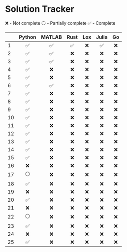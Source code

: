 <!-- {"python": [2, 2, 2, 2, 2, 2, 2, 2, 2, 2, 2, 2, 2, 2, 2, 0, 1, 2, 0, 2, 0, 1, 2, 0, 2], "matlab": [2, 2, 2, 0, 0, 2, 0, 0, 0, 0, 0, 0, 0, 0, 0, 0, 0, 0, 0, 0, 0, 0, 0, 0, 0], "rust": [2, 0, 0, 0, 0, 0, 0, 0, 0, 0, 0, 0, 0, 0, 0, 0, 0, 0, 0, 0, 0, 0, 0, 0, 0], "lox": [0, 0, 0, 0, 0, 0, 0, 0, 0, 0, 0, 0, 0, 0, 0, 0, 0, 0, 0, 0, 0, 0, 0, 0, 0], "julia": [2, 0, 0, 0, 0, 0, 0, 0, 0, 0, 0, 0, 0, 0, 0, 0, 0, 0, 0, 0, 0, 0, 0, 0, 0], "go": [0, 0, 0, 0, 0, 0, 0, 0, 0, 0, 0, 0, 0, 0, 0, 0, 0, 0, 0, 0, 0, 0, 0, 0, 0]} -->
# Solution Tracker
:x: - Not complete
:white_circle: - Partially complete
:white_check_mark: - Complete


|    |       Python       |       MATLAB       |        Rust        |        Lox         |       Julia        |         Go         |
|----|:------------------:|:------------------:|:------------------:|:------------------:|:------------------:|:------------------:|
| 1  | :white_check_mark: | :white_check_mark: | :white_check_mark: |        :x:         | :white_check_mark: |        :x:         |
| 2  | :white_check_mark: | :white_check_mark: |        :x:         |        :x:         |        :x:         |        :x:         |
| 3  | :white_check_mark: | :white_check_mark: |        :x:         |        :x:         |        :x:         |        :x:         |
| 4  | :white_check_mark: |        :x:         |        :x:         |        :x:         |        :x:         |        :x:         |
| 5  | :white_check_mark: |        :x:         |        :x:         |        :x:         |        :x:         |        :x:         |
| 6  | :white_check_mark: | :white_check_mark: |        :x:         |        :x:         |        :x:         |        :x:         |
| 7  | :white_check_mark: |        :x:         |        :x:         |        :x:         |        :x:         |        :x:         |
| 8  | :white_check_mark: |        :x:         |        :x:         |        :x:         |        :x:         |        :x:         |
| 9  | :white_check_mark: |        :x:         |        :x:         |        :x:         |        :x:         |        :x:         |
| 10 | :white_check_mark: |        :x:         |        :x:         |        :x:         |        :x:         |        :x:         |
| 11 | :white_check_mark: |        :x:         |        :x:         |        :x:         |        :x:         |        :x:         |
| 12 | :white_check_mark: |        :x:         |        :x:         |        :x:         |        :x:         |        :x:         |
| 13 | :white_check_mark: |        :x:         |        :x:         |        :x:         |        :x:         |        :x:         |
| 14 | :white_check_mark: |        :x:         |        :x:         |        :x:         |        :x:         |        :x:         |
| 15 | :white_check_mark: |        :x:         |        :x:         |        :x:         |        :x:         |        :x:         |
| 16 |        :x:         |        :x:         |        :x:         |        :x:         |        :x:         |        :x:         |
| 17 |   :white_circle:   |        :x:         |        :x:         |        :x:         |        :x:         |        :x:         |
| 18 | :white_check_mark: |        :x:         |        :x:         |        :x:         |        :x:         |        :x:         |
| 19 |        :x:         |        :x:         |        :x:         |        :x:         |        :x:         |        :x:         |
| 20 | :white_check_mark: |        :x:         |        :x:         |        :x:         |        :x:         |        :x:         |
| 21 |        :x:         |        :x:         |        :x:         |        :x:         |        :x:         |        :x:         |
| 22 |   :white_circle:   |        :x:         |        :x:         |        :x:         |        :x:         |        :x:         |
| 23 | :white_check_mark: |        :x:         |        :x:         |        :x:         |        :x:         |        :x:         |
| 24 |        :x:         |        :x:         |        :x:         |        :x:         |        :x:         |        :x:         |
| 25 | :white_check_mark: |        :x:         |        :x:         |        :x:         |        :x:         |        :x:         |
